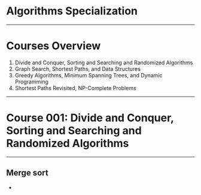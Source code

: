# Algorithms Specialization

---

# Courses Overview

1. Divide and Conquer, Sorting and Searching and Randomized Algorithms
2. Graph Search, Shortest Paths, and Data Structures
3. Greedy Algorithms, Minimum Spanning Trees, and Dynamic Programming
4. Shortest Paths Revisited, NP-Complete Problems

---

# Course 001: Divide and Conquer, Sorting and Searching and Randomized Algorithms

---

## Merge sort

- 

